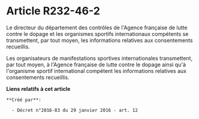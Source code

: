# Article R232-46-2

Le directeur du département des contrôles de l'Agence française de lutte contre le dopage et les organismes sportifs
internationaux compétents se transmettent, par tout moyen, les informations relatives aux consentements recueillis. 

Les organisateurs de manifestations sportives internationales transmettent, par tout moyen, à l'Agence française de lutte
contre le dopage ainsi qu'à l'organisme sportif international compétent les informations relatives aux consentements
recueillis.

**Liens relatifs à cet article**

	**Créé par**:

	  - Décret n°2016-83 du 29 janvier 2016 - art. 12
